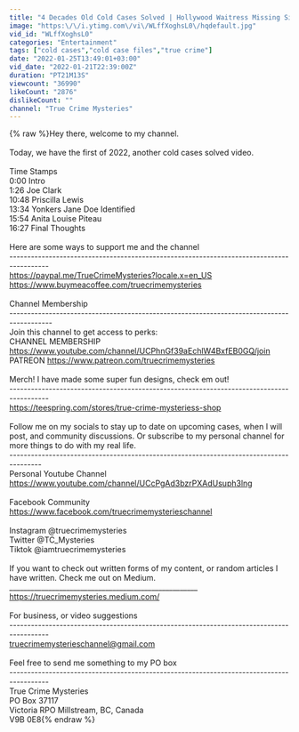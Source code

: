 ```yaml
---
title: "4 Decades Old Cold Cases Solved | Hollywood Waitress Missing Since 1967 Identified"
image: "https:\/\/i.ytimg.com\/vi\/WLffXoghsL0\/hqdefault.jpg"
vid_id: "WLffXoghsL0"
categories: "Entertainment"
tags: ["cold cases","cold case files","true crime"]
date: "2022-01-25T13:49:01+03:00"
vid_date: "2022-01-21T22:39:00Z"
duration: "PT21M13S"
viewcount: "36990"
likeCount: "2876"
dislikeCount: ""
channel: "True Crime Mysteries"
---
```

{% raw %}Hey there, welcome to my channel. <br /><br />Today, we have the first of 2022, another cold cases solved video. <br /><br />Time Stamps<br />0:00 Intro<br />1:26 Joe Clark<br />10:48 Priscilla Lewis<br />13:34 Yonkers Jane Doe Identified<br />15:54 Anita Louise Piteau<br />16:27 Final Thoughts<br /><br />Here are some ways to support me and the channel<br />-----------------------------------------------------------------------------------------<br /><a rel="nofollow" target="blank" href="https://paypal.me/TrueCrimeMysteries?locale.x=en_US">https://paypal.me/TrueCrimeMysteries?locale.x=en_US</a><br /><a rel="nofollow" target="blank" href="https://www.buymeacoffee.com/truecrimemysteries">https://www.buymeacoffee.com/truecrimemysteries</a><br /><br />Channel Membership<br />------------------------------------------------------------------------------------------<br />Join this channel to get access to perks:<br />CHANNEL MEMBERSHIP <a rel="nofollow" target="blank" href="https://www.youtube.com/channel/UCPhnGf39aEchlW4BxfEB0GQ/join">https://www.youtube.com/channel/UCPhnGf39aEchlW4BxfEB0GQ/join</a><br />PATREON <a rel="nofollow" target="blank" href="https://www.patreon.com/truecrimemysteries">https://www.patreon.com/truecrimemysteries</a><br /><br />Merch! I have made some super fun designs, check em out!<br />-----------------------------------------------------------------------------------------<br /><a rel="nofollow" target="blank" href="https://teespring.com/stores/true-crime-mysteriess-shop">https://teespring.com/stores/true-crime-mysteriess-shop</a><br /><br />Follow me on my socials to stay up to date on upcoming cases, when I will post, and community discussions. Or subscribe to my personal channel for more things to do with my real life. <br />---------------------------------------------------------------------------------------<br />Personal Youtube Channel <a rel="nofollow" target="blank" href="https://www.youtube.com/channel/UCcPgAd3bzrPXAdUsuph3lng">https://www.youtube.com/channel/UCcPgAd3bzrPXAdUsuph3lng</a><br /><br />Facebook Community <a rel="nofollow" target="blank" href="https://www.facebook.com/truecrimemysterieschannel">https://www.facebook.com/truecrimemysterieschannel</a><br /><br />Instagram @truecrimemysteries<br />Twitter @TC_Mysteries<br />Tiktok @iamtruecrimemysteries<br /><br />If you want to check out written forms of my content, or random articles I have written. Check me out on Medium. <br />_____________________________________________________<br /><a rel="nofollow" target="blank" href="https://truecrimemysteries.medium.com/">https://truecrimemysteries.medium.com/</a><br /><br />For business, or video suggestions<br />-----------------------------------------------------------------------------------------<br />truecrimemysterieschannel@gmail.com<br /><br />Feel free to send me something to my PO box<br />-----------------------------------------------------------------------------------------<br />True Crime Mysteries<br />PO Box 37117<br />Victoria RPO Millstream, BC, Canada<br />V9B 0E8{% endraw %}
